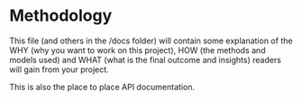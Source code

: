 # Methodology

This file (and others in the /docs folder) will
contain some explanation of the WHY (why you want
to work on this project), HOW (the methods and
models used) and WHAT (what is the final outcome
and insights) readers will gain from your project.

This is also the place to place API documentation.
